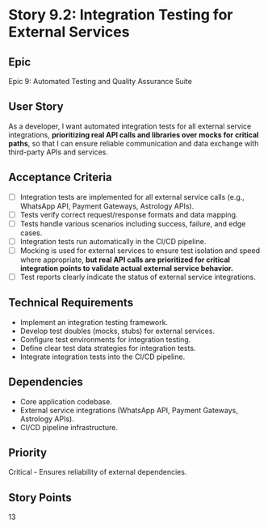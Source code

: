 # Story 9.2: Integration Testing for External Services

## Epic
Epic 9: Automated Testing and Quality Assurance Suite

## User Story
As a developer, I want automated integration tests for all external service integrations, **prioritizing real API calls and libraries over mocks for critical paths**, so that I can ensure reliable communication and data exchange with third-party APIs and services.

## Acceptance Criteria
- [ ] Integration tests are implemented for all external service calls (e.g., WhatsApp API, Payment Gateways, Astrology APIs).
- [ ] Tests verify correct request/response formats and data mapping.
- [ ] Tests handle various scenarios including success, failure, and edge cases.
- [ ] Integration tests run automatically in the CI/CD pipeline.
- [ ] Mocking is used for external services to ensure test isolation and speed where appropriate, **but real API calls are prioritized for critical integration points to validate actual external service behavior.**
- [ ] Test reports clearly indicate the status of external service integrations.

## Technical Requirements
- Implement an integration testing framework.
- Develop test doubles (mocks, stubs) for external services.
- Configure test environments for integration testing.
- Define clear test data strategies for integration tests.
- Integrate integration tests into the CI/CD pipeline.

## Dependencies
- Core application codebase.
- External service integrations (WhatsApp API, Payment Gateways, Astrology APIs).
- CI/CD pipeline infrastructure.

## Priority
Critical - Ensures reliability of external dependencies.

## Story Points
13
